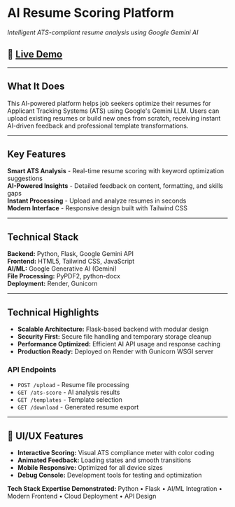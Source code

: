 # AI Resume Scoring Platform

*Intelligent ATS-compliant resume analysis using Google Gemini AI*

## 🚀 [Live Demo](https://ai-resume-scoring.onrender.com) 

---

## What It Does

This AI-powered platform helps job seekers optimize their resumes for Applicant Tracking Systems (ATS) using Google's Gemini LLM. Users can upload existing resumes or build new ones from scratch, receiving instant AI-driven feedback and professional template transformations.


---

##  Key Features

**Smart ATS Analysis** - Real-time resume scoring with keyword optimization suggestions  
**AI-Powered Insights** - Detailed feedback on content, formatting, and skills gaps  
**Instant Processing** - Upload and analyze resumes in seconds  
**Modern Interface** - Responsive design built with Tailwind CSS

---

## Technical Stack

**Backend:** Python, Flask, Google Gemini API  
**Frontend:** HTML5, Tailwind CSS, JavaScript  
**AI/ML:** Google Generative AI (Gemini)  
**File Processing:** PyPDF2, python-docx  
**Deployment:** Render, Gunicorn

---

## Technical Highlights

- **Scalable Architecture:** Flask-based backend with modular design
- **Security First:** Secure file handling and temporary storage cleanup
- **Performance Optimized:** Efficient AI API usage and response caching
- **Production Ready:** Deployed on Render with Gunicorn WSGI server

### API Endpoints
- `POST /upload` - Resume file processing
- `GET /ats-score` - AI analysis results  
- `GET /templates` - Template selection
- `GET /download` - Generated resume export

---

## 🎨 UI/UX Features

- **Interactive Scoring:** Visual ATS compliance meter with color coding
- **Animated Feedback:** Loading states and smooth transitions
- **Mobile Responsive:** Optimized for all device sizes
- **Debug Console:** Development tools for testing and optimization


**Tech Stack Expertise Demonstrated:** Python • Flask • AI/ML Integration • Modern Frontend • Cloud Deployment • API Design

